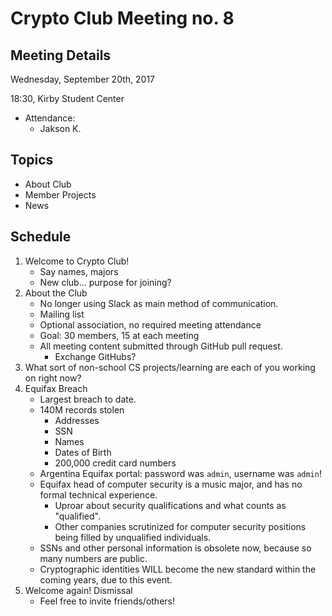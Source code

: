 # Crypto Club Meeting no. 8

## Meeting Details

Wednesday, September 20th, 2017

18:30, Kirby Student Center

* Attendance:
	* Jakson K.

## Topics
* About Club
* Member Projects
* News

## Schedule
1. Welcome to Crypto Club!
	* Say names, majors
	* New club... purpose for joining?
2. About the Club
	* No longer using Slack as main method of communication.
	* Mailing list
	* Optional association, no required meeting attendance
	* Goal: 30 members, 15 at each meeting
	* All meeting content submitted through GitHub pull request.
		* Exchange GitHubs?
3. What sort of non-school CS projects/learning are each of you working on right now?
4. Equifax Breach
	* Largest breach to date.
	* 140M records stolen
		* Addresses
		* SSN
		* Names
		* Dates of Birth
		* 200,000 credit card numbers
	* Argentina Equifax portal: password was `admin`, username was `admin`!
	* Equifax head of computer security is a music major, and has no formal technical experience.
		* Uproar about security qualifications and what counts as "qualified".
		* Other companies scrutinized for computer security positions being filled by unqualified individuals.
	* SSNs and other personal information is obsolete now, because so many numbers are public.
	* Cryptographic identities WILL become the new standard within the coming years, due to this event.
5. Welcome again! Dismissal
	* Feel free to invite friends/others!
